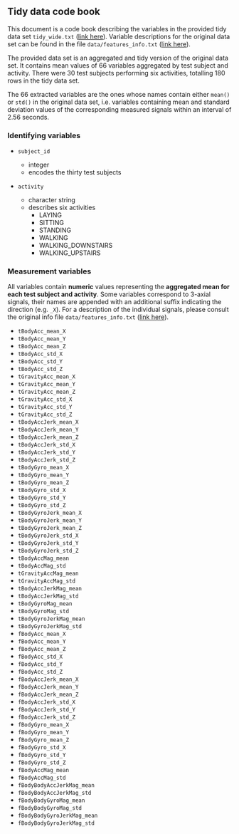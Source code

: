 ## Tidy data code book

This document is a code book describing the variables in the provided tidy data 
set `tidy_wide.txt`
([link here](https://github.com/roeder/schneller/blob/master/tidy_wide.txt)).
Variable descriptions for the original data set can be found in the file 
`data/features_info.txt`
([link here](https://github.com/roeder/schneller/blob/master/data/features_info.txt)).

The provided data set is an aggregated and tidy version of the original data set.
It contains mean values of 66 variables aggregated by test subject and activity.
There were 30 test subjects performing six activities, totalling 180 rows in the
tidy data set. 

The 66 extracted variables are the ones whose names contain either `mean()` 
or `std()` in the original data set, i.e. variables containing mean and standard deviation values of the
corresponding measured signals within an interval of 2.56 seconds. 

### Identifying variables

* `subject_id`
  * integer
  * encodes the thirty test subjects
  
* `activity`
  * character string
  * describes six activities
    * LAYING
    * SITTING
    * STANDING
    * WALKING
    * WALKING_DOWNSTAIRS
    * WALKING_UPSTAIRS
    
### Measurement variables

All variables contain **numeric** values representing the **aggregated mean for each
test subject and activity**. Some variables correspond to 3-axial signals, their
names are appended with an additional suffix indicating the direction (e.g. `_X`).
For a description of the individual signals, please consult the original info file 
`data/features_info.txt`
([link here](https://github.com/roeder/schneller/blob/master/data/features_info.txt)).

* `tBodyAcc_mean_X`
* `tBodyAcc_mean_Y`
* `tBodyAcc_mean_Z`
* `tBodyAcc_std_X`
* `tBodyAcc_std_Y`
* `tBodyAcc_std_Z`
* `tGravityAcc_mean_X`
* `tGravityAcc_mean_Y`
* `tGravityAcc_mean_Z`
* `tGravityAcc_std_X`
* `tGravityAcc_std_Y`
* `tGravityAcc_std_Z`
* `tBodyAccJerk_mean_X`
* `tBodyAccJerk_mean_Y`
* `tBodyAccJerk_mean_Z`
* `tBodyAccJerk_std_X`
* `tBodyAccJerk_std_Y`
* `tBodyAccJerk_std_Z`
* `tBodyGyro_mean_X`
* `tBodyGyro_mean_Y`
* `tBodyGyro_mean_Z`
* `tBodyGyro_std_X`
* `tBodyGyro_std_Y`
* `tBodyGyro_std_Z`
* `tBodyGyroJerk_mean_X`
* `tBodyGyroJerk_mean_Y`
* `tBodyGyroJerk_mean_Z`
* `tBodyGyroJerk_std_X`
* `tBodyGyroJerk_std_Y`
* `tBodyGyroJerk_std_Z`
* `tBodyAccMag_mean`
* `tBodyAccMag_std`
* `tGravityAccMag_mean`
* `tGravityAccMag_std`
* `tBodyAccJerkMag_mean`
* `tBodyAccJerkMag_std`
* `tBodyGyroMag_mean`
* `tBodyGyroMag_std`
* `tBodyGyroJerkMag_mean`
* `tBodyGyroJerkMag_std`
* `fBodyAcc_mean_X`
* `fBodyAcc_mean_Y`
* `fBodyAcc_mean_Z`
* `fBodyAcc_std_X`
* `fBodyAcc_std_Y`
* `fBodyAcc_std_Z`
* `fBodyAccJerk_mean_X`
* `fBodyAccJerk_mean_Y`
* `fBodyAccJerk_mean_Z`
* `fBodyAccJerk_std_X`
* `fBodyAccJerk_std_Y`
* `fBodyAccJerk_std_Z`
* `fBodyGyro_mean_X`
* `fBodyGyro_mean_Y`
* `fBodyGyro_mean_Z`
* `fBodyGyro_std_X`
* `fBodyGyro_std_Y`
* `fBodyGyro_std_Z`
* `fBodyAccMag_mean`
* `fBodyAccMag_std`
* `fBodyBodyAccJerkMag_mean`
* `fBodyBodyAccJerkMag_std`
* `fBodyBodyGyroMag_mean`
* `fBodyBodyGyroMag_std`
* `fBodyBodyGyroJerkMag_mean`
* `fBodyBodyGyroJerkMag_std`
